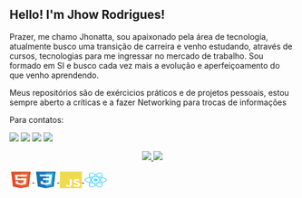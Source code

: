 ## Hello! I'm Jhow Rodrigues!
Prazer, me chamo Jhonatta, sou apaixonado pela área de tecnologia, atualmente busco uma transição de carreira e venho estudando, através de cursos, tecnologias para me ingressar no mercado de trabalho. Sou formado em SI e busco cada vez mais a evolução e aperfeiçoamento do que venho aprendendo.

Meus repositórios são de exércicios práticos e de projetos pessoais, estou sempre aberto a críticas e a fazer Networking para trocas de informações

Para contatos:

  <a href="https://www.instagram.com/jhowrod/" target="_blank"><img src="https://img.shields.io/badge/-Instagram-%23E4405F?style=for-the-badge&logo=instagram&logoColor=white" target="_blank"></a>
  <a href = "mailto:jhonatta_rodrigues@hotmail.com"><img src="https://img.shields.io/badge/-Gmail-%23333?style=for-the-badge&logo=gmail&logoColor=white" target="_blank"></a>
  <a href="https://www.linkedin.com/in/jhonatta-rodrigues-a43295109/" target="_blank"><img src="https://img.shields.io/badge/-LinkedIn-%230077B5?style=for-the-badge&logo=linkedin&logoColor=white" target="_blank"></a> 
<a href="https://www.discordapp.com/users/470251482629931008" target="_blank"><img src="https://img.shields.io/badge/Discord-7289DA?style=for-the-badge&logo=discord&logoColor=white"></a>

  
<div align="center">
  <a href="https://github.com/JhowRodrigues2">
  <img height="150em" src="https://github-readme-stats.vercel.app/api?username=JhowRodrigues2&show_icons=true&theme=dracula&include_all_commits=true&count_private=true"/>
  <img height="150em" src="https://github-readme-stats.vercel.app/api/top-langs/?username=JhowRodrigues2&layout=compact&langs_count=7&theme=dracula"/>
</div>


<div style="display: inline_block"><br>
  <img align="center" alt="Jhow-HTML" height="30" width="40" src="https://raw.githubusercontent.com/devicons/devicon/master/icons/html5/html5-original.svg">
  <img align="center" alt="Jhow-CSS" height="30" width="40" src="https://raw.githubusercontent.com/devicons/devicon/master/icons/css3/css3-original.svg">
  <img align="center" alt="Jhow-Js" height="30" width="40" src="https://raw.githubusercontent.com/devicons/devicon/master/icons/javascript/javascript-plain.svg">
  <img align="center" alt="Jhow-React" height="30" width="40" src="https://raw.githubusercontent.com/devicons/devicon/master/icons/react/react-original.svg">




